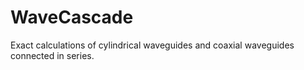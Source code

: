 # WaveCascade
Exact calculations of cylindrical waveguides and coaxial waveguides connected in series.
